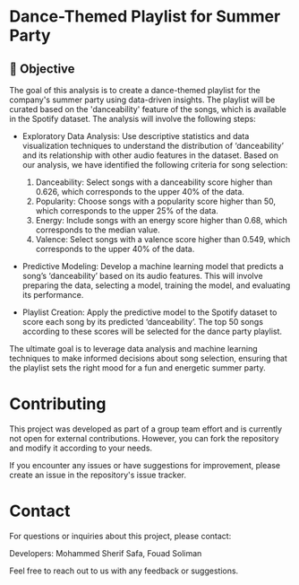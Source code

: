 # Dance-Themed Playlist for Summer Party

## 🎯 Objective
The goal of this analysis is to create a dance-themed playlist for the company's summer party using data-driven insights. The playlist will be curated based on the 'danceability' feature of the songs, which is available in the Spotify dataset. The analysis will involve the following steps:

- Exploratory Data Analysis: Use descriptive statistics and data visualization techniques to understand the distribution of ‘danceability’ and its relationship with other audio features in the dataset. Based on our analysis, we have identified the following criteria for song selection:
    1. Danceability: Select songs with a danceability score higher than 0.626, which corresponds to the upper 40% of the data.
    2. Popularity: Choose songs with a popularity score higher than 50, which corresponds to the upper 25% of the data.
    3. Energy: Include songs with an energy score higher than 0.68, which corresponds to the median value.
    4. Valence: Select songs with a valence score higher than 0.549, which corresponds to the upper 40% of the data.

- Predictive Modeling: Develop a machine learning model that predicts a song’s ‘danceability’ based on its audio features. This will involve preparing the data, selecting a model, training the model, and evaluating its performance.

- Playlist Creation: Apply the predictive model to the Spotify dataset to score each song by its predicted ‘danceability’. The top 50 songs according to these scores will be selected for the dance party playlist.

The ultimate goal is to leverage data analysis and machine learning techniques to make informed decisions about song selection, ensuring that the playlist sets the right mood for a fun and energetic summer party.


# Contributing
This project was developed as part of a group team effort and is currently not open for external contributions. However, you can fork the repository and modify it according to your needs.

If you encounter any issues or have suggestions for improvement, please create an issue in the repository's issue tracker.

# Contact
For questions or inquiries about this project, please contact:

Developers:  Mohammed Sherif Safa, Fouad Soliman

Feel free to reach out to us with any feedback or suggestions.
